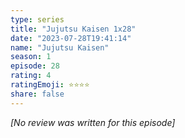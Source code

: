 ```yaml
---
type: series
title: "Jujutsu Kaisen 1x28"
date: "2023-07-28T19:41:14"
name: "Jujutsu Kaisen"
season: 1
episode: 28
rating: 4
ratingEmoji: ⭐️⭐️⭐️⭐️
share: false
---
```


_[No review was written for this episode]_
